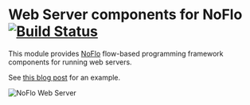 Web Server components for NoFlo [![Build Status](https://secure.travis-ci.org/bergie/noflo-webserver.png?branch=master)](https://travis-ci.org/bergie/noflo-webserver)
===============================

This module provides [NoFlo](http://noflojs.org/) flow-based programming framework components for running web servers.

See [this blog post](http://bergie.iki.fi/blog/8998693776/) for an example.

![NoFlo Web Server](http://bergie.iki.fi/files/tumblr_lq12x0Sf481qies3uo1_500.png)
